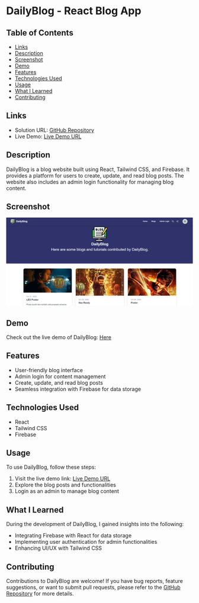 # DailyBlog - React Blog App

## Table of Contents

- [Links](#links)
- [Description](#description)
- [Screenshot](#screenshot)
- [Demo](#demo)
- [Features](#features)
- [Technologies Used](#technologies-used)
- [Usage](#usage)
- [What I Learned](#what-i-learned)
- [Contributing](#contributing)

## Links

- Solution URL: [GitHub Repository](https://github.com/aruntutter/blog-website-with-react-firebase-and-vite)
- Live Demo: [Live Demo URL](https://blog-website-seven-weld.vercel.app/)

## Description

DailyBlog is a blog website built using React, Tailwind CSS, and Firebase. It provides a platform for users to create, update, and read blog posts. The website also includes an admin login functionality for managing blog content.

## Screenshot

![DailyBlog Screenshot](./src/assets/images/Screenshot.png)

## Demo

Check out the live demo of DailyBlog: [Here](https://blog-website-seven-weld.vercel.app/)

## Features

- User-friendly blog interface
- Admin login for content management
- Create, update, and read blog posts
- Seamless integration with Firebase for data storage

## Technologies Used

- React
- Tailwind CSS
- Firebase

## Usage

To use DailyBlog, follow these steps:

1. Visit the live demo link: [Live Demo URL](https://blog-website-seven-weld.vercel.app/)
2. Explore the blog posts and functionalities
3. Login as an admin to manage blog content

## What I Learned

During the development of DailyBlog, I gained insights into the following:

- Integrating Firebase with React for data storage
- Implementing user authentication for admin functionalities
- Enhancing UI/UX with Tailwind CSS

## Contributing

Contributions to DailyBlog are welcome! If you have bug reports, feature suggestions, or want to submit pull requests, please refer to the [GitHub Repository](https://github.com/aruntutter/blog-website-with-react-firebase-and-vite) for more details.
